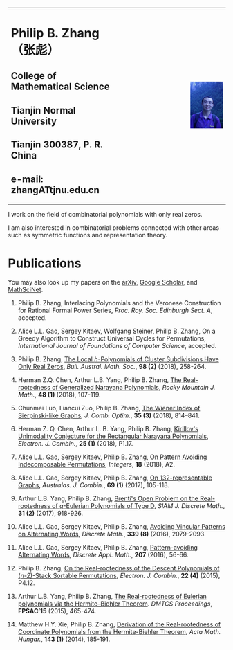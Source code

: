<table>
<tbody><tr>
<td><h1> Philip B. Zhang （张彪）</h1>
<h2> <font >College of Mathematical Science</font></h2>
<h2> <font >Tianjin Normal University</font></h2>
<h2> <font >Tianjin  300387, P. R. China</font></h2>
<h2> <font >e-mail:  zhangATtjnu.edu.cn</font></h2>
</td>
<td width="30%">
</td>
<td>
<img width="220"  src="pic.jpg">
</td>
</tr>
</tbody></table>

<!--- I am an instructor at the Tianjin Normal University.  -->
<!--- I am currently a visiting scholar at the University of Pennsylvania where my mentor is [James Haglund](https://www.math.upenn.edu/~jhaglund/) from August 2018 to August 2019.  -->

<!---  I received my Ph.D. in June 2015 from Nankai University under the guidance of [Arthur L.B. Yang](http://www.combinatorics.net.cn/homepage/yang/). -->


I work on the field of combinatorial polynomials with only real zeros. 

I am also interested in combinatorial problems connected with other areas such as symmetric functions and representation theory.


# Publications

You may also look up my papers on the [arXiv](https://arxiv.org/find/grp_math/1/au:+Zhang_Philip_B/0/1/0/all/0/1), [Google Scholar](https://scholar.google.com/citations?user=E0RFmmMAAAAJ&hl=en), and [MathSciNet](http://www.ams.org/mathscinet/search/publications.html?pg1=INDI&s1=1066440).


1. Philip B. Zhang, Interlacing Polynomials and the Veronese Construction for Rational Formal Power Series, _Proc. Roy. Soc. Edinburgh Sect. A_, accepted.

1. Alice L.L. Gao, Sergey Kitaev, Wolfgang Steiner, Philip B. Zhang, On a Greedy Algorithm to Construct Universal Cycles for Permutations, _International Journal of Foundations of Computer Science_, accepted.

1. Philip B. Zhang, [The Local _h_-Polynomials of Cluster Subdivisions Have Only Real Zeros](papers/2018/2018bams.pdf), _Bull. Austral. Math. Soc._, __98 (2)__ (2018),  258-264.

1. Herman Z.Q. Chen, Arthur L.B. Yang, Philip B. Zhang, [The Real-rootedness of Generalized Narayana Polynomials](papers/2018/2018rmj.pdf), _Rocky Mountain J. Math._, __48 (1)__  (2018), 107-119.

1. Chunmei Luo, Liancui Zuo, Philip B. Zhang, [The Wiener Index of Sierpinski-like Graphs](papers/2018/2018jco.pdf), _J. Comb. Optim._, __35 (3)__ (2018), 814–841.

1. Herman Z. Q. Chen, Arthur L. B. Yang, Philip B. Zhang, [Kirillov's Unimodality Conjecture for the Rectangular Narayana Polynomials](papers/2018/2018ejc.pdf), _Electron. J. Combin._, __25 (1)__ (2018), P1.17.
1. Alice L.L. Gao, Sergey Kitaev, Philip B. Zhang, [On Pattern Avoiding Indecomposable Permutations](papers/2018/2018integers.pdf), _Integers_, __18__ (2018), A2.

1. Alice L.L. Gao, Sergey Kitaev, Philip B. Zhang, [On 132-representable Graphs](papers/2017/2017ajc.pdf), _Australas. J. Combin._, __69 (1)__ (2017), 105-118.

1. Arthur L.B. Yang, Philip B. Zhang, [Brenti's Open Problem on the Real-rootedness of _q_-Eulerian Polynomials of Type D](papers/2017/2017siamdm.pdf), _SIAM J. Discrete Math._, __31 (2)__ (2017), 918-926.

1. Alice L.L. Gao, Sergey Kitaev, Philip B. Zhang, [Avoiding Vincular Patterns on Alternating Words](papers/2016/2016dm.pdf), _Discrete Math._, __339 (8)__ (2016), 2079-2093.

1. Alice L.L. Gao, Sergey Kitaev, Philip B. Zhang, [Pattern-avoiding Alternating Words](papers/2016/2016dam.pdf), _Discrete Appl. Math._, __207__ (2016), 56-66.

1. Philip B. Zhang, [On the Real-rootedness of the Descent Polynomials of (_n-2_)-Stack Sortable Permutations](papers/2015/2015ejc.pdf), _Electron. J. Combin._, __22 (4)__ (2015), P4.12.

1. Arthur L.B. Yang, Philip B. Zhang, [The Real-rootedness of Eulerian polynomials via the Hermite–Biehler Theorem](papers/2015/2015fpsac.pdf). _DMTCS Proceedings_, __FPSAC’15__ (2015), 465-474.

1. Matthew H.Y. Xie, Philip B. Zhang, [Derivation of the Real-rootedness of Coordinate Polynomials from the Hermite-Biehler Theorem](papers/2014/2014amh.pdf), _Acta Math. Hungar._, __143 (1)__ (2014), 185-191.



